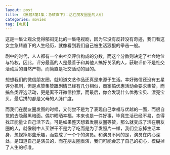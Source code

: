 ```yaml
---
layout: post
title: 《黑镜3第1集：急转直下》：活在朋友圈里的人们
categories: movies
tag: [电影]
---
```


这是一集让观众觉得郁闷无比的一集电视剧，因为它没有反转没有奇迹，我们看这女主急转直下的人生经历，就像看到我们自己被生活狠狠的拳击一般。

剧中的时代，人人都有一个由社交评价构成的分数，而这个分数则决定了社会地位与特权，因此，评分最高的人是最善于和其他人搞好关系的人，获取评价不是社交活动后的自然产物，而简直是社交活动的目的。

想想我们的微信朋友圈，就知道文艺作品还真是来源于生活。幸好微信还没有五星评分机制，但是点赞集赞跟剧情已经有几分相似，商家搞优惠活动会要求集赞，而搞各类评选活动，更是离不开微信拉票，而最后，你会发现什么优秀宝贝、漂亮宝贝，最后拼的都是父母的人脉广度。

而我们在朋友圈发图的时候，又何尝不是为了表现自己幸福与优越的一面，而很自觉的去隐藏黑暗面。偶尔晒晒幸福，本来也是一件好事，毕竟生活已经不易，总得找正能量让自己活下去。可是如果整天想着发朋友圈等赞，那么就变成了活在朋友圈的人，就像剧中人买饼干不是为了吃而是为了发照片一样，我们会忘掉生活本身，忽视掉那些乐趣，而变成了一个个的演员。和演员不同的是，演员在内心深处，是知道自己是演员的，而在朋友圈表演，我们可能会忘了自己的初心，模糊掉了人生的标准。